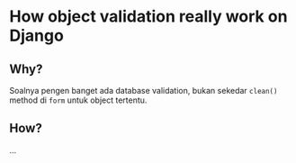 # How object validation really work on Django

## Why?

Soalnya pengen banget ada database validation, bukan sekedar `clean()` method di `form` untuk object tertentu.

## How?

...
